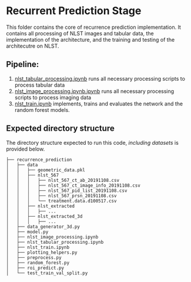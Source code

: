 # Recurrent Prediction Stage


This folder contains the core of recurrence prediction implementation. It contains all processing of NLST images and tabular data, the implementation of the architecture, and the training and testing of the architecutre on NLST.

## Pipeline:

1. [nlst_tabular_processing.ipynb](https://github.com/maggiebasta/lung-cancer-thesis/blob/master/recurrence_prediction/nlst_tabular_processing.ipynb) runs all necessary processing scripts to process tabular data
2. [nlst_image_processing.ipynb.ipynb](https://github.com/maggiebasta/lung-cancer-thesis/blob/master/recurrence_prediction/nlst_image_processing.ipynb) runs all necessary processing scripts to process imaging data
3. [nlst_train.ipynb](https://github.com/maggiebasta/lung-cancer-thesis/blob/master/recurrence_prediction/nlst_train.ipynb) implements, trains and evaluates the network and the random forest models.

## Expected directory structure 
The directory structure expected to run this code, *including datasets* is provided below. 
```
├── recurrence_prediction
│   ├── data
│   │   ├── geometric_data.pkl
│   │   ├── nlst_567
│   │   │   ├── nlst_567_ct_ab_20191108.csv
│   │   │   ├── nlst_567_ct_image_info_20191108.csv
│   │   │   ├── nlst_567_pid_list_20191108.csv
│   │   │   ├── nlst_567_prsn_20191108.csv
│   │   │   └── treatment.data.d100517.csv
│   │   ├── nlst_extracted
│   │   │   ├── ...
│   │   ├── nlst_extracted_3d
│   │   │   ├── ...
│   ├── data_generator_3d.py
│   ├── model.py
│   ├── nlst_image_processing.ipynb
│   ├── nlst_tabular_processing.ipynb
│   ├── nlst_train.ipynb
│   ├── plotting_helpers.py
│   ├── preprocess.py
│   ├── random_forest.py
│   ├── roi_predict.py
│   └── test_train_val_split.py

```

